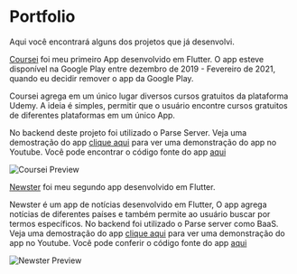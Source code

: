 # Portfolio

Aqui você encontrará alguns dos projetos que já desenvolvi.

[Coursei](https://github.com/joaoarmando/coursei")
 foi meu primeiro App desenvolvido em Flutter. O app esteve disponível na Google Play entre dezembro de 2019 - Fevereiro de 2021, quando eu decidir remover o app da Google Play.

Coursei agrega em um único lugar diversos cursos gratuitos da plataforma Udemy. A ideia é simples, permitir que o usuário encontre cursos gratuitos de diferentes plataformas em um único App.

No backend deste projeto foi utilizado o Parse Server.
Veja uma demostração do app [clique aqui](https://youtu.be/nwaUMpdDMLE) para ver uma demonstração do app no Youtube.
Você pode encontrar o código fonte do app [aqui](https://github.com/joaoarmando/coursei)


![Coursei Preview](https://user-images.githubusercontent.com/28633653/116960354-84db1200-ac76-11eb-843e-f2bb5d26445d.gif)






[Newster](https://github.com/joaoarmando/newster) foi meu segundo app desenvolvido em Flutter. 

Newster é um app de notícias desenvolvido em Flutter, O app agrega notícias de diferentes países e também permite ao usuário buscar por termos específicos.
No backend foi utilizado o Parse server como BaaS.
Veja uma demostração do app [clique aqui](https://youtu.be/-bH900E97qA) para ver uma demonstração do app no Youtube.
Você pode conferir o código fonte do app [aqui](https://github.com/joaoarmando/newster)


![Newster Preview](https://user-images.githubusercontent.com/28633653/116960649-6de8ef80-ac77-11eb-82c7-e1f7961a0616.gif)





